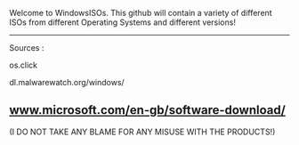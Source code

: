Welcome to WindowsISOs. This github will contain a variety of different ISOs from different Operating Systems and different versions!

---------
Sources :

os.click

dl.malwarewatch.org/windows/

www.microsoft.com/en-gb/software-download/
---------

(I DO NOT TAKE ANY BLAME FOR ANY MISUSE WITH THE PRODUCTS!)
